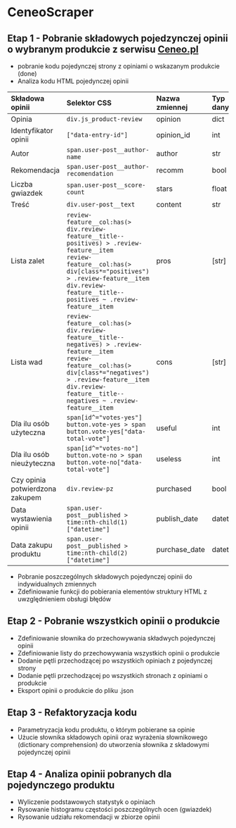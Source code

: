 # CeneoScraper
## Etap 1 - Pobranie składowych pojedzynczej opinii o wybranym produkcie z serwisu [Ceneo.pl](https://www.ceneo.pl/)
* pobranie kodu pojedynczej strony z opiniami o wskazanym produkcie (done)
*  Analiza kodu HTML pojedynczej opinii

|Składowa opinii|Selektor CSS|Nazwa zmiennej|Typ danych|
|:--------------|:-----------|:-------------|:---------|
|Opinia|`div.js_product-review`|opinion|dict|
|Identyfikator opinii|`["data-entry-id"]`|opinion_id|int|
|Autor|`span.user-post__author-name`|author|str|
|Rekomendacja|`span.user-post__author-recomendation`|recomm|bool|
|Liczba gwiazdek|`span.user-post__score-count`|stars|float|
|Treść|`div.user-post__text`|content|str|
|Lista zalet|`review-feature__col:has(> div.review-feature__title--positives) > .review-feature__item` <br> `review-feature__col:has(> div[class*="positives") > .review-feature__item` <br> `div.review-feature__title--positives ~ .review-feature__item`|pros|\[str\]|
|Lista wad|`review-feature__col:has(> div.review-feature__title--negatives) > .review-feature__item` <br> `review-feature__col:has(> div[class*="negatives") > .review-feature__item` <br> `div.review-feature__title--negatives ~ .review-feature__item`|cons|\[str\]|
|Dla ilu osób użyteczna|`span[id^="votes-yes"]` <br> `button.vote-yes > span` <br> `button.vote-yes["data-total-vote"]`|useful|int|
|Dla ilu osób nieużyteczna|`span[id^="votes-no"]` <br> `button.vote-no > span` <br> `button.vote-no["data-total-vote"]`|useless|int|
|Czy opinia potwierdzona zakupem|`div.review-pz`|purchased|bool|
|Data wystawienia opinii|`span.user-post__published > time:nth-child(1)["datetime"]`|publish_date|datetime|
|Data zakupu produktu|`span.user-post__published > time:nth-child(2)["datetime"]`|purchase_date|datetime|

* Pobranie poszczególnych składowych pojedynczej opinii do indywidualnych zmiennych
* Zdefiniowanie funkcji do pobierania elementów struktury HTML z uwzględnieniem obsługi błędów

## Etap 2 - Pobranie wszystkich opinii o produkcie
* Zdefiniowanie słownika do przechowywania składwych pojedynczej opinii
* Zdefiniowanie listy do przechowywania wszystkich opinii o produkcie
* Dodanie pętli przechodzącej po wszystkich opiniach z pojedynczej strony
* Dodanie pętli przechodzącej po wszystkich stronach z opiniami o produkcie
* Eksport opinii o produkcie do pliku .json

## Etap 3 - Refaktoryzacja kodu
* Parametryzacja kodu produktu, o którym pobierane sa opinie
* Użucie słownika składowych opinii oraz wyrażenia słownikowego (dictionary comprehension) do utworzenia słownika z składowymi pojedynczej opinii

## Etap 4 - Analiza opinii pobranych dla pojedynczego produktu
* Wyliczenie podstawowych statystyk o opiniach
* Rysowanie histogramu częstości poszczególnych ocen (gwiazdek)
* Rysowanie udziału rekomendacji w zbiorze opinii

